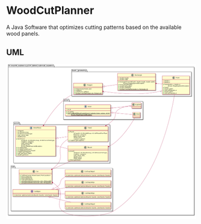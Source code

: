# WoodCutPlanner
A Java Software that optimizes cutting patterns based on the available wood panels.

## UML
<img src="uml.png">
